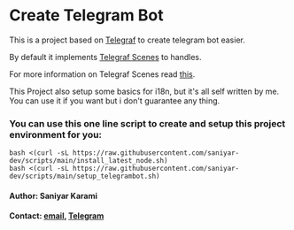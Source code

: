 # Create Telegram Bot

This is a project based on [Telegraf](https://telegraf.js.org/ "Telegraf") to create telegram bot easier.

By default it implements [Telegraf Scenes](https://telegraf.js.org/modules/Scenes.html "Telegraf bullshit doc for scenes") to handles.

For more information on Telegraf Scenes read [this](https://github.com/telegraf/telegraf/issues/705 "issue 705").

This Project also setup some basics for i18n, but it's all self written by me. You can use it if you want but i don't guarantee any thing.

### **You can use this one line script to create and setup this project environment for you:**

```
bash <(curl -sL https://raw.githubusercontent.com/saniyar-dev/scripts/main/install_latest_node.sh)
bash <(curl -sL https://raw.githubusercontent.com/saniyar-dev/scripts/main/setup_telegrambot.sh)
```

#### **Author: Saniyar Karami**

#### **Contact: [email](saniyar.dev@gmail.com), [Telegram](https://t.me/saniyar_dev)**
